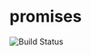 # promises

![Build Status](https://github.com/horsefacts/promises/actions/workflows/.github/workflows/test.yml/badge.svg?branch=main)
